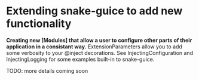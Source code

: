 # Extending snake-guice to add new functionality

**Creating new [Modules] that allow a user to configure other parts of their application in a consistant way.** ExtensionParameters allow you to add some verbosity to your @inject decorations. See InjectingConfiguration and InjectingLogging for some examples built-in to snake-guice.

TODO: more details coming soon

